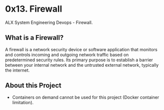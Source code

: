 # 0x13. Firewall #

ALX System Engineering Devops - Firewall.


## What is a Firewall?

A firewall is a network security device or software application that monitors and controls incoming and outgoing network traffic based on predetermined security rules. Its primary purpose is to establish a barrier between your internal network and the untrusted external network, typically the internet.

## About this Project

- Containers on demand cannot be used for this project (Docker container limitation).
